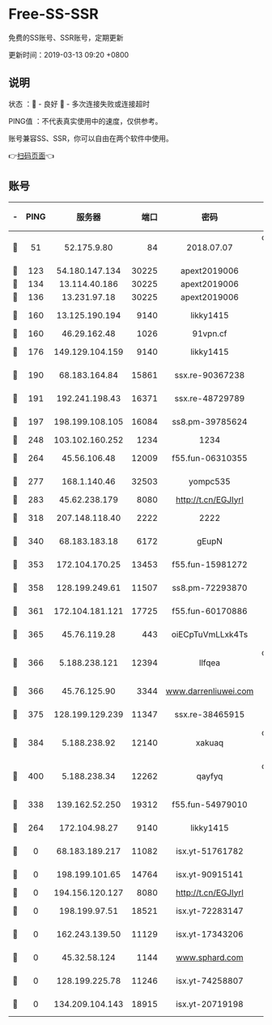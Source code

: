 # Free-SS-SSR

免费的SS账号、SSR账号，定期更新

更新时间：2019-03-13 09:20 +0800

## 说明

状态     ：🙂 - 良好 🙁 - 多次连接失败或连接超时

PING值   ：不代表真实使用中的速度，仅供参考。

账号兼容SS、SSR，你可以自由在两个软件中使用。

👉[扫码页面](https://liesauer.github.io/Free-SS-SSR/)👈

## 账号

|-|PING|服务器|端口|密码|加密方式|区域|
|:----:|:----:|:-----:|-----:|:----:|:----:|:----:|
|🙂|51|52.175.9.80|84|2018.07.07|chacha20-ietf-poly1305|HK|
|🙂|123|54.180.147.134|30225|apext2019006|chacha20|KR|
|🙂|134|13.114.40.186|30225|apext2019006|chacha20|JP|
|🙂|136|13.231.97.18|30225|apext2019006|chacha20|JP|
|🙂|160|13.125.190.194|9140|likky1415|aes-256-cfb|KR|
|🙂|160|46.29.162.48|1026|91vpn.cf|rc4-md5|RU|
|🙂|176|149.129.104.159|9140|likky1415|aes-256-cfb|HK|
|🙂|190|68.183.164.84|15861|ssx.re-90367238|aes-256-cfb|US|
|🙂|191|192.241.198.43|16371|ssx.re-48729789|aes-256-cfb|US|
|🙂|197|198.199.108.105|16084|ss8.pm-39785624|aes-256-cfb|US|
|🙂|248|103.102.160.252|1234|1234|rc4-md5|JP|
|🙂|264|45.56.106.48|12009|f55.fun-06310355|aes-256-cfb|US|
|🙂|277|168.1.140.46|32503|yompc535|aes-256-cfb|AU|
|🙂|283|45.62.238.179|8080|http://t.cn/EGJIyrl|rc4-md5|CA|
|🙂|318|207.148.118.40|2222|2222|aes-256-cfb|SG|
|🙂|340|68.183.183.18|6172|gEupN|aes-256-cfb|SG|
|🙂|353|172.104.170.25|13453|f55.fun-15981272|aes-256-cfb|SG|
|🙂|358|128.199.249.61|11507|ss8.pm-72293870|aes-256-cfb|SG|
|🙂|361|172.104.181.121|17725|f55.fun-60170886|aes-256-cfb|SG|
|🙂|365|45.76.119.28|443|oiECpTuVmLLxk4Ts|aes-256-cfb|AU|
|🙂|366|5.188.238.121|12394|llfqea|chacha20-ietf-poly1305|BR|
|🙂|366|45.76.125.90|3344|www.darrenliuwei.com|aes-256-cfb|AU|
|🙂|375|128.199.129.239|11347|ssx.re-38465915|aes-256-cfb|SG|
|🙂|384|5.188.238.92|12140|xakuaq|chacha20-ietf-poly1305|BR|
|🙂|400|5.188.238.34|12262|qayfyq|chacha20-ietf-poly1305|BR|
|🙂|338|139.162.52.250|19312|f55.fun-54979010|aes-256-cfb|SG|
|🙁|264|172.104.98.27|9140|likky1415|aes-256-cfb|JP|
|🙁|0|68.183.189.217|11082|isx.yt-51761782|aes-256-cfb|SG|
|🙁|0|198.199.101.65|14764|isx.yt-90915141|aes-256-cfb|US|
|🙁|0|194.156.120.127|8080|http://t.cn/EGJIyrl|rc4-md5|RU|
|🙁|0|198.199.97.51|18521|isx.yt-72283147|aes-256-cfb|US|
|🙁|0|162.243.139.50|11129|isx.yt-17343206|aes-256-cfb|US|
|🙁|0|45.32.58.124|1144|www.sphard.com|aes-256-cfb|JP|
|🙁|0|128.199.225.78|11246|isx.yt-74258807|aes-256-cfb|SG|
|🙁|0|134.209.104.143|18915|isx.yt-20719198|aes-256-cfb|SG|
